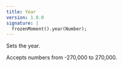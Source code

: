 ```yaml
---
title: Year
version: 1.0.0
signature: |
  frozenMoment().year(Number);
---
```



Sets the year.

Accepts numbers from -270,000 to 270,000.
